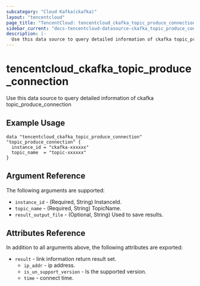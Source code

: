 ```yaml
---
subcategory: "Cloud Kafka(ckafka)"
layout: "tencentcloud"
page_title: "TencentCloud: tencentcloud_ckafka_topic_produce_connection"
sidebar_current: "docs-tencentcloud-datasource-ckafka_topic_produce_connection"
description: |-
  Use this data source to query detailed information of ckafka topic_produce_connection
---
```


# tencentcloud_ckafka_topic_produce_connection

Use this data source to query detailed information of ckafka topic_produce_connection

## Example Usage

```hcl
data "tencentcloud_ckafka_topic_produce_connection" "topic_produce_connection" {
  instance_id = "ckafka-xxxxxx"
  topic_name  = "topic-xxxxxx"
}
```

## Argument Reference

The following arguments are supported:

* `instance_id` - (Required, String) InstanceId.
* `topic_name` - (Required, String) TopicName.
* `result_output_file` - (Optional, String) Used to save results.

## Attributes Reference

In addition to all arguments above, the following attributes are exported:

* `result` - link information return result set.
  * `ip_addr` - ip address.
  * `is_un_support_version` - Is the supported version.
  * `time` - connect time.


